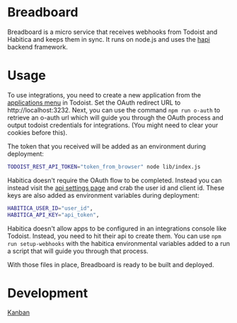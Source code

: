 # Breadboard

Breadboard is a micro service that receives webhooks from Todoist and Habitica
and keeps them in sync. It runs on node.js and uses the
[hapi](https://hapi.dev/) backend framework.

# Usage

To use integrations, you need to create a new application from the
[applications menu](https://developer.todoist.com/appconsole.html) in Todoist.
Set the OAuth redirect URL to http://localhost:3232. Next, you can use the
command `npm run o-auth` to retrieve an o-auth url which will guide you
through the OAuth process and output todoist credentials for integrations. (You
might need to clear your cookies before this).

The token that you received will be added as an environment during deployment:

```bash
TODOIST_REST_API_TOKEN="token_from_browser" node lib/index.js
```

Habitica doesn't require the OAuth flow to be completed. Instead you can instead
visit the [api settings page](https://habitica.com/user/settings/api) and crab
the user id and client id. These keys are also added as environment variables
during deployment:

```bash
HABITICA_USER_ID="user_id",
HABITICA_API_KEY="api_token",
```

Habitica doesn't allow apps to be configured in an integrations console like
Todoist. Instead, you need to hit their api to create them. You can use
`npm run setup-webhooks` with the habitica environmental variables added to a
run a script that will guide you through that process.

With those files in place, Breadboard is ready to be built and deployed.

# Development

[Kanban](https://www.notion.so/thomashudsonnotes/7decf642e29a4b0c85f68ab67590bd4f?v=858a547724424c4fb24c1926845db39a)
